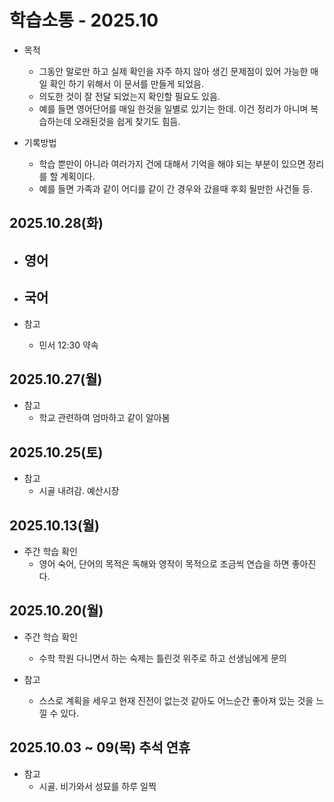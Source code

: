 # 학습소통 - 2025.10

* 목적
  - 그동안 말로만 하고 실제 확인을 자주 하지 않아 생긴 문제점이 있어 가능한 매일 확인 하기 위해서 이 문서를 만들게 되었음.
  - 의도한 것이 잘 전달 되었는지 확인할 필요도 있음.
  - 예를 들면 영어단어를 매일 한것을 일별로 있기는 한데. 이건 정리가 아니며 복습하는데 오래된것을 쉽게 찾기도 힘듬.

* 기록방법
  - 학습 뿐만이 아니라 여러가지 건에 대해서 기억을 해야 되는 부분이 있으면 정리를 할 계획이다.
  - 예를 들면 가족과 같이 어디를 같이 간 경우와 갔을때 후회 될만한 사건들 등.







## 2025.10.28(화)
* 영어
  -

* 국어
  -

* 참고
  - 민서 12:30 약속


## 2025.10.27(월)
* 참고
  - 학교 관련하여 엄마하고 같이 알아봄


## 2025.10.25(토)
* 참고
  - 시골 내려감. 예산시장


## 2025.10.13(월)
* 주간 학습 확인
  - 영어 숙어, 단어의 목적은 독해와 영작이 목적으로 조금씩 연습을 하면 좋아진다.


## 2025.10.20(월)
* 주간 학습 확인
  - 수학 학원 다니면서 하는 숙제는 틀린것 위주로 하고 선생님에게 문의

* 참고
  - 스스로 계획을 세우고 현재 진전이 없는것 같아도 어느순간 좋아져 있는 것을 느낄 수 있다.


## 2025.10.03 ~ 09(목) 추석 연휴
* 참고
  - 시골. 비가와서 성묘를 하루 일찍
